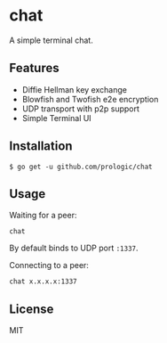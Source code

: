 # chat

A simple terminal chat.

## Features

- Diffie Hellman key exchange
- Blowfish and Twofish e2e encryption
- UDP transport with p2p support
- Simple Terminal UI

## Installation

```#!bash
$ go get -u github.com/prologic/chat
```

## Usage

Waiting for a peer:

```#!bash
chat
```

By default binds to UDP port `:1337`.

Connecting to a peer:

```#!bash
chat x.x.x.x:1337
```

## License

MIT
